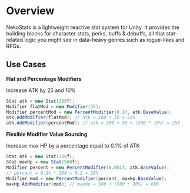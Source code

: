# Overview
NekoStats is a lightweight reactive stat system for Unity. It provides the building blocks for character stats, perks, buffs & debuffs, all that stat-related logic you might see in data-heavy genres such as rogue-likes and RPGs.

## Use Cases

**Flat and Percentage Modifiers**

Increase ATK by 25 and 10%
```cs
Stat atk = new Stat(200f);
Modifier flatMod = new Modifier(35);
Modifier percentMod = new PercentModifier(0.1f, atk.BaseValue);
atk.AddModifier(flatMod); // atk = 200 + 35 = 235
atk.AddModifier(percentMod); // atk = 200 + 35 + (200 * 10%) = 255
```

**Flexible Modifier Value Sourcing**

Increase max HP by a percentage equal to 0.1% of ATK
```cs
Stat atk = new Stat(200f);
Stat maxHp = new Stat(500f);
Modifier percent = new PercentModifier(0.001f, atk.BaseValue);
// percent = 0.1% * 200 = 0.2 = 20%
Modifier mod = new PercentModifier(percent, maxHp.BaseValue);
maxHp.AddModifier(mod); // maxHp = 500 + (500 * 20%) = 600

```
